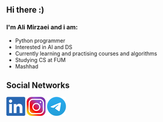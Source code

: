 ## Hi there :)

### I'm Ali Mirzaei and i am:
- Python programmer
- Interested in AI and DS
- Currently learning and practising courses and algorithms
- Studying CS at FUM
- Mashhad

## Social Networks

[![LinkedIn][12]][1] [![Instagram][22]][2] [![Telegram][32]][3]

[12]: LinkedIn_logo.png
[22]: Instagram_logo.png
[32]: Telegram_logo.png

[1]: https://www.linkedin.com/in/alimirzaei02
[2]: https://www.instagram.com/ali.mirzaei.02
[3]: http://telegram.me/ali.mirzaei.81